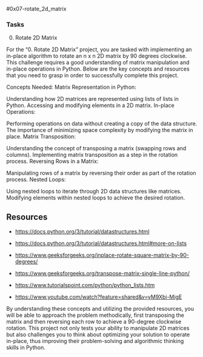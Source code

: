 #0x07-rotate_2d_matrix


### Tasks
0. Rotate 2D Matrix 


For the “0. Rotate 2D Matrix” project, you are tasked with implementing an in-place algorithm to rotate an n x n 2D matrix by 90 degrees clockwise. This challenge requires a good understanding of matrix manipulation and in-place operations in Python. Below are the key concepts and resources that you need to grasp in order to successfully complete this project.

Concepts Needed:
Matrix Representation in Python:

Understanding how 2D matrices are represented using lists of lists in Python.
Accessing and modifying elements in a 2D matrix.
In-place Operations:

Performing operations on data without creating a copy of the data structure.
The importance of minimizing space complexity by modifying the matrix in place.
Matrix Transposition:

Understanding the concept of transposing a matrix (swapping rows and columns).
Implementing matrix transposition as a step in the rotation process.
Reversing Rows in a Matrix:

Manipulating rows of a matrix by reversing their order as part of the rotation process.
Nested Loops:

Using nested loops to iterate through 2D data structures like matrices.
Modifying elements within nested loops to achieve the desired rotation.

## Resources
- https://docs.python.org/3/tutorial/datastructures.html

- https://docs.python.org/3/tutorial/datastructures.html#more-on-lists

- https://www.geeksforgeeks.org/inplace-rotate-square-matrix-by-90-degrees/

- https://www.geeksforgeeks.org/transpose-matrix-single-line-python/

- https://www.tutorialspoint.com/python/python_lists.htm

- https://www.youtube.com/watch?feature=shared&v=yM9Xbi-MigE


By understanding these concepts and utilizing the provided resources, you will be able to approach the problem methodically, first transposing the matrix and then reversing each row to achieve a 90-degree clockwise rotation. This project not only tests your ability to manipulate 2D matrices but also challenges you to think about optimizing your solution to operate in-place, thus improving their problem-solving and algorithmic thinking skills in Python.